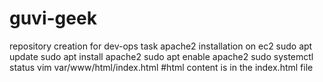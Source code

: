 # guvi-geek
repository creation for dev-ops task 
apache2 installation on ec2
sudo apt update
sudo apt install apache2
sudo apt enable apache2
sudo systemctl status
vim var/www/html/index.html   #html content is in the index.html file

